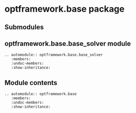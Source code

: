# optframework.base package

## Submodules

## optframework.base.base_solver module

```{eval-rst}
.. automodule:: optframework.base.base_solver
   :members:
   :undoc-members:
   :show-inheritance:
```

## Module contents

```{eval-rst}
.. automodule:: optframework.base
   :members:
   :undoc-members:
   :show-inheritance:
```
